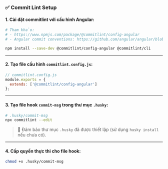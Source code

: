 ### ✅ Commit Lint Setup

#### 1. Cài đặt commitlint với cấu hình Angular:

```bash
# Tham khảo:
# - https://www.npmjs.com/package/@commitlint/config-angular
# - Angular commit conventions: https://github.com/angular/angular/blob/main/contributing-docs/commit-message-guidelines.md

npm install --save-dev @commitlint/config-angular @commitlint/cli
```

---

#### 2. Tạo file cấu hình `commitlint.config.js`:

```js
// commitlint.config.js
module.exports = {
  extends: ['@commitlint/config-angular']
};
```

---

#### 3. Tạo file hook `commit-msg` trong thư mục `.husky`:

```bash
# .husky/commit-msg
npx commitlint --edit
```

> 📌 Đảm bảo thư mục `.husky` đã được thiết lập (sử dụng `husky install` nếu chưa có).

---

#### 4. Cấp quyền thực thi cho file hook:

```bash
chmod +x .husky/commit-msg
```
